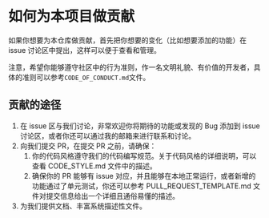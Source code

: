 # 如何为本项目做贡献

如果你想要为本仓库做贡献，首先把你想要的变化（比如想要添加的功能）在 issue 讨论区中提出，这样可以便于查看和管理。

注意，希望你能够遵守社区中的行为准则，作一名文明礼貌、有价值的开发者，具体的准则可以参考`CODE_OF_CONDUCT.md`文件。

## 贡献的途径

1. 在 issue 区与我们讨论，非常欢迎你将期待的功能或发现的 Bug 添加到 issue 讨论区，或者你还可以通过我的邮箱来进行联系和讨论。
2. 向我们提交 PR，在提交 PR 之前，请确保：
   1. 你的代码风格遵守我们的代码编写规范。关于代码风格的详细说明，可以查看 CODE_STYLE.md 文件中的描述。
   2. 确保你的 PR 能够有 issue 对应，并且能够在本地正常运行，或者新增的功能通过了单元测试，你还可以参考 PULL_REQUEST_TEMPLATE.md 文件对提交信息给出一个详细且通俗易懂的描述。
3. 为我们提供文档、丰富系统描述性文件。